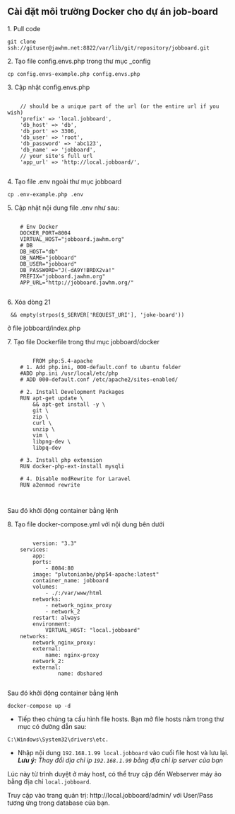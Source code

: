 ## Cài đặt môi trường Docker cho dự án job-board
  <p>1. Pull code</p>
  <pre><code>git clone ssh://gituser@jawhm.net:8822/var/lib/git/repository/jobboard.git</code></pre> 
  <p>2. Tạo file config.envs.php trong thư mục _config</p>
  <pre><code>cp config.envs-example.php config.envs.php</code></pre>    
  <p>3. Cập nhật config.envs.php</p>
  <pre><code>
  	// should be a unique part of the url (or the entire url if you wish)
	'prefix' => 'local.jobboard',
	'db_host' => 'db',
	'db_port' => 3306,
	'db_user' => 'root', 
	'db_password' => 'abc123',
	'db_name' => 'jobboard',
	// your site's full url
	'app_url' => 'http://local.jobboard/',
  </code></pre>
   
  <p>4. Tạo file .env ngoài thư mục jobboard</p>
  <pre><code>cp .env-example.php .env</code></pre>    
  <p>5. Cập nhật nội dung file .env như sau:</p>
  <pre><code>
	# Env Docker
	DOCKER_PORT=8004
	VIRTUAL_HOST="jobboard.jawhm.org"
	# DB
	DB_HOST="db"
	DB_NAME="jobboard"
	DB_USER="jobboard"
	DB_PASSWORD="J(-dA9Y!BRDX2va!"
	PREFIX="jobboard.jawhm.org"
	APP_URL="http://jobboard.jawhm.org/"
  </code></pre>
  
  <p>6. Xóa dòng 21 <pre><code> && empty(strpos($_SERVER['REQUEST_URI'], 'joke-board'))</code></pre> ở file jobboard/index.php </p>
  
  <p>7. Tạo file Dockerfile trong thư mục jobboard/docker<p>
  
  <pre><code>
    	FROM php:5.4-apache
	# 1. Add php.ini, 000-default.conf to ubuntu folder
	#ADD php.ini /usr/local/etc/php
	# ADD 000-default.conf /etc/apache2/sites-enabled/

	# 2. Install Development Packages
	RUN apt-get update \
		&& apt-get install -y \
		git \
		zip \
		curl \
		unzip \
		vim \
		libpng-dev \
		libpq-dev

	# 3. Install php extension
	RUN docker-php-ext-install mysqli

	# 4. Disable modRewrite for Laravel
	RUN a2enmod rewrite

  </code></pre>
  
  <p>Sau đó khởi động container bằng lệnh</p>
  
  <p>8. Tạo file docker-compose.yml với nội dung bên dưới<p>
  
  <pre><code>
    	version: "3.3"
	services:
	    app:
		ports:
		    - 8084:80
		image: "plutonianbe/php54-apache:latest"
		container_name: jobboard
		volumes:
		    - ./:/var/www/html
		networks:
		    - network_nginx_proxy
		    - network_2
		restart: always
		environment: 
		    VIRTUAL_HOST: "local.jobboard"
	networks:
	    network_nginx_proxy:
		external: 
		    name: nginx-proxy
	    network_2:
		external: 
            	name: dbshared
  </code></pre>
  
  
  <p>Sau đó khởi động container bằng lệnh</p>
  <pre><code>docker-compose up -d</code></pre>
  
  - Tiếp theo chúng ta cấu hình file hosts. Bạn mở file hosts nằm trong thư mục có đường dẫn sau:
<pre><code>C:\Windows\System32\drivers\etc.</code></pre>
- Nhập nội dung <code>192.168.1.99 local.jobboard</code> vào cuối file host và lưu lại.
<i><b>Lưu ý:</b> Thay đổi dịa chỉ ip <code>192.168.1.99</code> bằng địa chỉ ip server của bạn</i>
<p>Lúc này từ trình duyệt ở máy host, có thể truy cập đến Webserver máy ảo bằng địa chỉ <code>local.jobboard</code>.</p> 
<p>Truy cập vào trang quản trị: http://local.jobboard/admin/ với User/Pass tương ứng trong database của bạn.</p>
